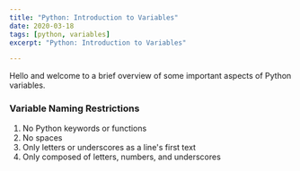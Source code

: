 ```yaml
---
title: "Python: Introduction to Variables"
date: 2020-03-18
tags: [python, variables]
excerpt: "Python: Introduction to Variables"

---
```


Hello and welcome to a brief overview of some important aspects of Python variables.

### Variable Naming Restrictions
1. No Python keywords or functions
2. No spaces
3. Only letters or underscores as a line's first text
4. Only composed of letters, numbers, and underscores

